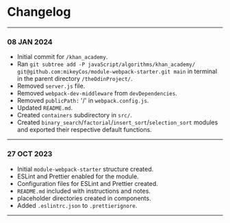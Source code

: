 # Changelog
---
### 08 JAN 2024
- Initial commit for `/khan_academy`.
- Ran `git subtree add -P javaScript/algorithms/khan_academy/ git@github.com:mikeyCos/module-webpack-starter.git main` in terminal in the parent directory `/theOdinProject/`.
- Removed `server.js` file.
- Removed `webpack-dev-middleware` from `devDependencies`.
- Removed `publicPath:` '/' in `webpack.config.js`.
- Updated `README.md`.
- Created `containers` subdirectory in `src/`.
- Created `binary_search`/`factorial`/`insert_sort`/`selection_sort` modules and exported their respective default functions.
---
### 27 OCT 2023
- Initial `module-webpack-starter` structure created.
- ESLint and Prettier enabled for the module.
- Configuration files for ESLint and Prettier created.
- `README.md` included with instructions and notes.
- placeholder directories created in components.
- Added `.eslintrc.json` to `.prettierignore`.
---